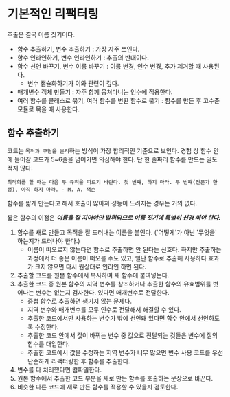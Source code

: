 # 기본적인 리팩터링

추출은 결국 이름 짓기이다.

- 함수 추출하기, 변수 추출하기 : 가장 자주 쓰인다.
- 함수 인라인하기, 변수 인라인하기 : 추출의 반대이다.
- 함수 선언 바꾸기, 변수 이름 바꾸기 : 이름 변경, 인수 변경, 추가 제거할 때 사용된다.
  - 변수 캡슐화하기가 이와 관련이 깊다.
- 매개변수 객체 만들기 : 자주 함께 뭉쳐다니는 인수에 적용한다.
- 여러 함수를 클래스로 묶기, 여러 함수를 변환 함수로 묶기 : 함수를 만든 후 고수준 모듈로 묶을 때 사용한다.

## 함수 추출하기

코드는 `목적과 구현을 분리`하는 방식이 가장 합리적인 기준으로 보인다. 경험 상 함수 안에 들어갈 코드가 5~6줄을 넘어가면 의심해야 한다. 단 한 줄짜리 함수를 만드는 일도 적지 않다.

`최적화를 할 때는 다음 두 규칙을 따르기 바란다. 첫 번쨰, 하지 마라. 두 번쨰(전문가 한정), 아직 하지 마라. - M. A. 잭슨`

함수를 짧게 만든다고 해서 호출이 많아져 성능이 느려지는 경우는 거의 없다.

짧은 함수의 이점은 **_이름을 잘 지어야만 발휘되므로 이름 짓기에 특별히 신경 써야 한다._**

1. 함수를 새로 만들고 목적을 잘 드러내는 이름을 붙인다. ('어떻게'가 아닌 '무엇을' 하는지가 드러나야 한다.)
   - 이름이 떠오르지 않는다면 함수로 추출하면 안 된다는 신호다. 하지만 추출하는 과정에서 더 좋은 이름이 떠오를 수도 있고, 일단 함수로 추출해 사용하다 효과가 크지 않으면 다시 원상태로 인라인 하면 된다.
2. 추출할 코드를 원본 함수에서 복사하여 새 함수에 붙여넣는다.
3. 추출한 코드 중 원본 함수의 지역 변수를 참조하거나 추출한 함수의 유효범위를 벗어나는 변수는 없는지 검사한다. 있다면 매개변수로 전달한다.
   - 중첩 함수로 추출하면 생기지 않는 문제다.
   - 지역 변수와 매개변수를 모두 인수로 전달해서 해결할 수 있다.
   - 추출한 코드에서만 사용하는 변수가 밖에 선언돼 있다면 함수 안에서 선언하도록 수정한다.
   - 추출한 코드 안에서 값이 바뀌는 변수 중 값으로 전달되는 것들은 변수에 질의 함수를 대입한다.
   - 추출한 코드에서 값을 수정하는 지역 변수가 너무 많으면 변수 사용 코드를 우선 단순하게 리팩터링한 후 함수를 추출한다.
4. 변수를 다 처리했다면 컴파일한다.
5. 원본 함수에서 추출한 코드 부분을 새로 만든 함수를 호출하는 문장으로 바꾼다.
6. 비슷한 다른 코드에 새로 만든 함수를 적용할 수 있을지 검토한다.
